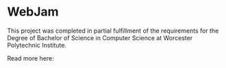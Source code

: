 # WebJam

This project was completed in partial fulfillment of the requirements for the Degree of Bachelor of Science in Computer Science at Worcester Polytechnic Institute.

Read more here:
